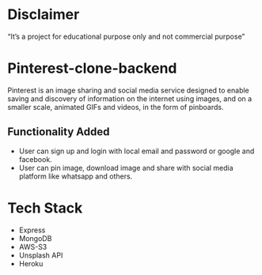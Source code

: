 # Disclaimer

“It’s a project for educational purpose only and not commercial purpose”

# Pinterest-clone-backend

Pinterest is an image sharing and social media service designed to enable saving and discovery of information on the internet using images, and on a smaller scale, animated GIFs and videos, in the form of pinboards.

## Functionality Added

- User can sign up and login with local email and password or google and facebook.
- User can pin image, download image and share with social media platform like whatsapp and others.

# Tech Stack

- Express
- MongoDB
- AWS-S3
- Unsplash API
- Heroku


